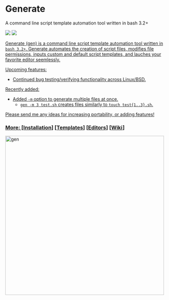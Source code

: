 # Generate
<p align="left">A command line script template automation tool written in bash 3.2+</p>

<p align="left">
<a href="./LICENSE.md"><img src="https://img.shields.io/github/license/membersincewayback/gen"></a>
<a href="https://github.com/membersincewayback/gen/releases"><img src="https://img.shields.io/github/v/release/membersincewayback/gen">
</p>

Generate (gen) is a command line script template automation tool written in `bash 3.2+`. Generate automates the creation of script files, modifies file permissions, inputs custom and default script templates, and lauches your favorite editor seemlessly.

Upcoming features:
  - Continued bug testing/verifying functionality across Linux/BSD.

 Recently added:
  - Added `-m` option to generate multiple files at once.
    - `gen -m 3 test.sh` creates files similarly to `touch test{1..3}.sh`.

 Please send me any ideas for increasing portability, or adding features!

### More: \[[Installation](https://github.com/membersincewayback/gen/wiki/Installation)\] \[[Templates](https://github.com/membersincewayback/gen/wiki/Templates)\] \[[Editors](https://github.com/membersincewayback/gen/wiki/Editors)\] \[[Wiki](https://github.com/membersincewayback/gen/wiki)\]

<img src="https://i.imgur.com/UNmB5Mu.gif" alt="gen" align="left" height="500px">
